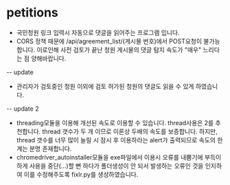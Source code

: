 # petitions
* 국민청원 링크 입력시 자동으로 댓글을 읽어주는 프로그램 입니다.
* CORS 정책 때문에 /api/agreement_list/(게시물 번호)에서 POST요청이 불가능합니다. 이로인해 사전 검토가 끝난 청원 게시물의 댓글 탐지 속도가 "매우" 느리다는 점 양해바랍니다.

-- update
* 관리자가 검토중인 청원 이외에 검토 허가된 청원의 댓글도 읽을 수 있게 하였습니다.

-- update 2
* threading모듈을 이용해 개선된 속도로 이용할 수 있습니다. thread사용은 2를 추천합니다. thread 갯수가 두 개 이므로 이론상 두배의 속도를 보증합니다. 하지만, thread 갯수를 너무 많이 늘릴 시 잠시 후 이용하라는 alert가 출력되므로 속도의 한계는 분명 존재합니다.
* chromedriver_autoinstaller모듈을 exe파일에서 이용시 오류를 내뿜기에 부득이하게 사용을 중단(...)할 뻔 하다가 폴더생성이 안 되서 발생하는 오류인 것을 인지하여 이를 수정해주도록 fixlr.py를 생성하였습니다.
